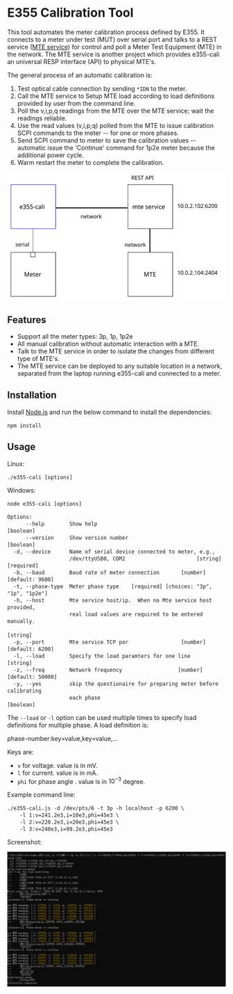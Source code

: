# E355 Calibration Tool

This tool automates the meter calibration process defined by E355. It connects to a meter under test (MUT) over serial port and talks to a REST service ([MTE service](https://github.com/woowu/mte-service)) for control and poll a Meter Test Equipment (MTE) in the network. The MTE service is another project which provides e355-cali an universal RESP interface (API) to physical MTE's. 

The general process of an automatic calibration is:

1. Test optical cable connection by sending `*IDN` to the meter.
2. Call the MTE service to Setup MTE load according to load definitions provided
   by user from the command line.
3. Poll the v,i,p,q readings from the MTE over the MTE service; wait the
   readings reliable.
4. Use the read values (v,i,p,q) polled from the MTE to issue calibration SCPI
   commands to the meter -- for one or more phases.
5. Send SCPI command to meter to save the calibration values -- automatic issue
   the 'Continue' command for 1p2e meter because the additional power cycle.
6. Warm restart the meter to complete the calibration.

![arch](./doc/arch.svg)

## Features

- Support all the meter types: 3p, 1p, 1p2e
- All manual calibration without automatic interaction with a MTE.
- Talk to the MTE service in order to isolate the changes from different type of MTE's.
- The MTE service can be deployed to any suitable location in a network, separated
  from the laptop running e355-cali and connected to a meter.

## Installation

Install [Node.js](https://nodejs.org) and run the below command to install the dependencies:

```
npm install
```

## Usage

Linux:
```
./e355-cali [options]
```

Windows:
```
node e355-cali [options]
```

```
Options:
      --help        Show help                                          [boolean]
      --version     Show version number                                [boolean]
  -d, --device      Name of serial device connected to meter, e.g.,
                    /dev/ttyUSB0, COM2                       [string] [required]
  -b, --baud        Baud rate of meter connection       [number] [default: 9600]
  -t, --phase-type  Meter phase type    [required] [choices: "3p", "1p", "1p2e"]
  -h, --host        Mte service host/ip.  When no Mte service host provided,
                    real load values are required to be entered manually.
                                                                        [string]
  -p, --port        Mte service TCP por                 [number] [default: 6200]
  -l, --load        Specify the load paramters for one line             [string]
  -z, --freq        Network frequency                  [number] [default: 50000]
  -y, --yes         skip the questionaire for preparing meter before calibrating
                    each phase                                         [boolean]
```

The `--load` or `-l` option can be used multiple times to specify load definitions for multiple phase. A load definition is:

phase-number:key=value,key=value,...

Keys are:

- `v` for voltage. value is in mV.
- `l` for current. value is in mA.
- `phi` for phase angle . value is in $10^{-3}$ degree.


Example command line:

```
./e355-cali.js -d /dev/pts/6 -t 3p -h localhost -p 6200 \
    -l 1:v=241.2e3,i=10e3,phi=45e3 \
    -l 2:v=220.2e3,i=20e3,phi=45e3 \
    -l 3:v=240e3,i=99.2e3,phi=45e3
```

Screenshot:

![](./doc/screenshot.png)
